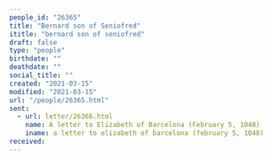 ```yaml
---
people_id: "26365"
title: "Bernard son of Seniofred"
ititle: "bernard son of seniofred"
draft: false
type: "people"
birthdate: ""
deathdate: ""
social_title: ""
created: "2021-03-15"
modified: "2021-03-15"
url: "/people/26365.html"
sent:
  - url: letter/26366.html
    name: A letter to Elizabeth of Barcelona (February 5, 1048)
    iname: a letter to elizabeth of barcelona (february 5, 1048)
received:
---
```

